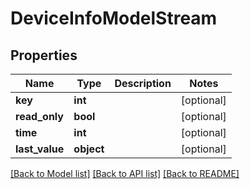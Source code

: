 # DeviceInfoModelStream

## Properties
Name | Type | Description | Notes
------------ | ------------- | ------------- | -------------
**key** | **int** |  | [optional] 
**read_only** | **bool** |  | [optional] 
**time** | **int** |  | [optional] 
**last_value** | **object** |  | [optional] 

[[Back to Model list]](../README.md#documentation-for-models) [[Back to API list]](../README.md#documentation-for-api-endpoints) [[Back to README]](../README.md)


